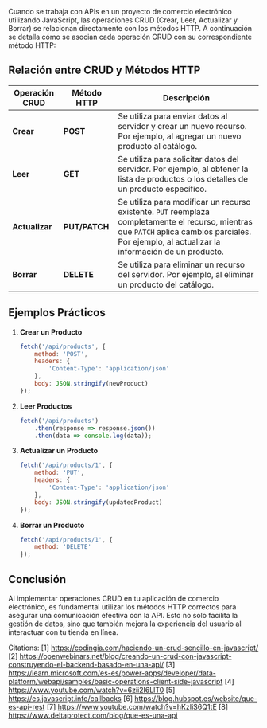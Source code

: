 Cuando se trabaja con APIs en un proyecto de comercio electrónico utilizando JavaScript, las operaciones CRUD (Crear, Leer, Actualizar y Borrar) se relacionan directamente con los métodos HTTP. A continuación se detalla cómo se asocian cada operación CRUD con su correspondiente método HTTP:

## Relación entre CRUD y Métodos HTTP

| Operación CRUD | Método HTTP | Descripción |
|----------------|-------------|-------------|
| **Crear**      | **POST**    | Se utiliza para enviar datos al servidor y crear un nuevo recurso. Por ejemplo, al agregar un nuevo producto al catálogo. |
| **Leer**       | **GET**     | Se utiliza para solicitar datos del servidor. Por ejemplo, al obtener la lista de productos o los detalles de un producto específico. |
| **Actualizar** | **PUT/PATCH** | Se utiliza para modificar un recurso existente. `PUT` reemplaza completamente el recurso, mientras que `PATCH` aplica cambios parciales. Por ejemplo, al actualizar la información de un producto. |
| **Borrar**     | **DELETE**  | Se utiliza para eliminar un recurso del servidor. Por ejemplo, al eliminar un producto del catálogo. |

## Ejemplos Prácticos

1. **Crear un Producto**
   ```javascript
   fetch('/api/products', {
       method: 'POST',
       headers: {
           'Content-Type': 'application/json'
       },
       body: JSON.stringify(newProduct)
   });
   ```

2. **Leer Productos**
   ```javascript
   fetch('/api/products')
       .then(response => response.json())
       .then(data => console.log(data));
   ```

3. **Actualizar un Producto**
   ```javascript
   fetch('/api/products/1', {
       method: 'PUT',
       headers: {
           'Content-Type': 'application/json'
       },
       body: JSON.stringify(updatedProduct)
   });
   ```

4. **Borrar un Producto**
   ```javascript
   fetch('/api/products/1', {
       method: 'DELETE'
   });
   ```

## Conclusión

Al implementar operaciones CRUD en tu aplicación de comercio electrónico, es fundamental utilizar los métodos HTTP correctos para asegurar una comunicación efectiva con la API. Esto no solo facilita la gestión de datos, sino que también mejora la experiencia del usuario al interactuar con tu tienda en línea.

Citations:
[1] https://codingia.com/haciendo-un-crud-sencillo-en-javascript/
[2] https://openwebinars.net/blog/creando-un-crud-con-javascript-construyendo-el-backend-basado-en-una-api/
[3] https://learn.microsoft.com/es-es/power-apps/developer/data-platform/webapi/samples/basic-operations-client-side-javascript
[4] https://www.youtube.com/watch?v=6zii2I6LlT0
[5] https://es.javascript.info/callbacks
[6] https://blog.hubspot.es/website/que-es-api-rest
[7] https://www.youtube.com/watch?v=hKzIiS6Q1tE
[8] https://www.deltaprotect.com/blog/que-es-una-api